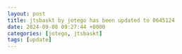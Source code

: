 ```yaml
---
layout: post
title: jtsbaskt by jotego has been updated to 0645124
date: 2024-09-08 09:27:44 +0000
categories: [jotego, jtsbaskt]
tags: [update]
---
```


